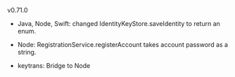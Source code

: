 v0.71.0

- Java, Node, Swift: changed IdentityKeyStore.saveIdentity to return an enum.

- Node: RegistrationService.registerAccount takes account password as a string.

- keytrans: Bridge to Node
